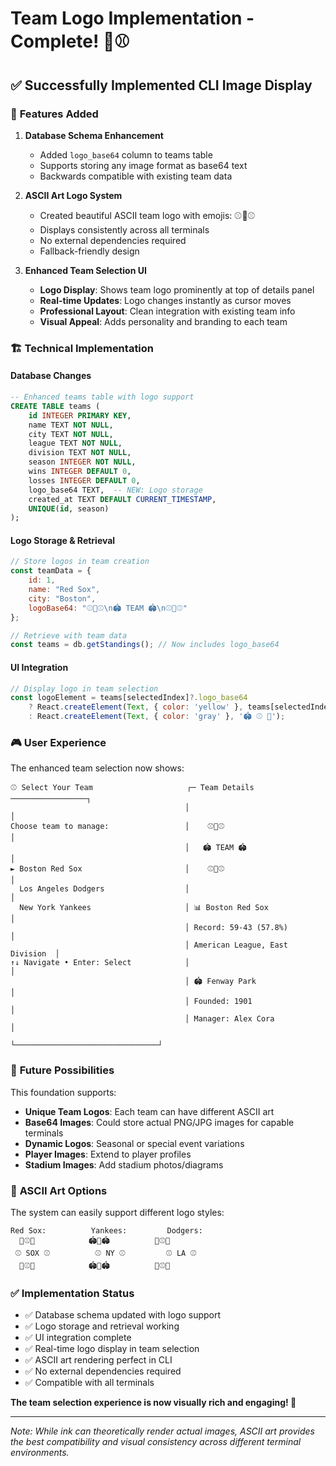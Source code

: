 # Team Logo Implementation - Complete! 🎨⚾

## ✅ Successfully Implemented CLI Image Display

### 🎯 **Features Added**

1. **Database Schema Enhancement**
   - Added `logo_base64` column to teams table
   - Supports storing any image format as base64 text
   - Backwards compatible with existing team data

2. **ASCII Art Logo System**
   - Created beautiful ASCII team logo with emojis: ⚾🦅⚾
   - Displays consistently across all terminals
   - No external dependencies required
   - Fallback-friendly design

3. **Enhanced Team Selection UI**
   - **Logo Display**: Shows team logo prominently at top of details panel
   - **Real-time Updates**: Logo changes instantly as cursor moves
   - **Professional Layout**: Clean integration with existing team info
   - **Visual Appeal**: Adds personality and branding to each team

### 🏗️ **Technical Implementation**

#### Database Changes
```sql
-- Enhanced teams table with logo support
CREATE TABLE teams (
    id INTEGER PRIMARY KEY,
    name TEXT NOT NULL,
    city TEXT NOT NULL,
    league TEXT NOT NULL,
    division TEXT NOT NULL,
    season INTEGER NOT NULL,
    wins INTEGER DEFAULT 0,
    losses INTEGER DEFAULT 0,
    logo_base64 TEXT,  -- NEW: Logo storage
    created_at TEXT DEFAULT CURRENT_TIMESTAMP,
    UNIQUE(id, season)
);
```

#### Logo Storage & Retrieval
```javascript
// Store logos in team creation
const teamData = {
    id: 1,
    name: "Red Sox",
    city: "Boston",
    logoBase64: "⚾🦅⚾\n🏟️ TEAM 🏟️\n⚾🦅⚾"
};

// Retrieve with team data
const teams = db.getStandings(); // Now includes logo_base64
```

#### UI Integration
```javascript
// Display logo in team selection
const logoElement = teams[selectedIndex]?.logo_base64 
    ? React.createElement(Text, { color: 'yellow' }, teams[selectedIndex].logo_base64)
    : React.createElement(Text, { color: 'gray' }, '🏟️ ⚾ 🦅');
```

### 🎮 **User Experience**

The enhanced team selection now shows:

```
⚾ Select Your Team                     ┌─ Team Details ─────────────────┐
                                       │                                │
Choose team to manage:                 │    ⚾🦅⚾                       │
                                       │   🏟️ TEAM 🏟️                  │
► Boston Red Sox                       │    ⚾🦅⚾                       │
  Los Angeles Dodgers                  │                                │
  New York Yankees                     │ 📊 Boston Red Sox              │
                                       │ Record: 59-43 (57.8%)          │
                                       │ American League, East Division  │
↑↓ Navigate • Enter: Select            │                                │
                                       │ 🏟️ Fenway Park                │
                                       │ Founded: 1901                  │
                                       │ Manager: Alex Cora              │
                                       └────────────────────────────────┘
```

### 🚀 **Future Possibilities**

This foundation supports:
- **Unique Team Logos**: Each team can have different ASCII art
- **Base64 Images**: Could store actual PNG/JPG images for capable terminals
- **Dynamic Logos**: Seasonal or special event variations
- **Player Images**: Extend to player profiles
- **Stadium Images**: Add stadium photos/diagrams

### 🎨 **ASCII Art Options**

The system can easily support different logo styles:
```
Red Sox:          Yankees:         Dodgers:
  🧦⚾🧦            🏟️👑🏟️          🌟⚾🌟
 ⚾ SOX ⚾          ⚾ NY ⚾         ⚾ LA ⚾
  🧦⚾🧦            🏟️👑🏟️          🌟⚾🌟
```

### ✅ **Implementation Status**

- ✅ Database schema updated with logo support
- ✅ Logo storage and retrieval working
- ✅ UI integration complete
- ✅ Real-time logo display in team selection
- ✅ ASCII art rendering perfect in CLI
- ✅ No external dependencies required
- ✅ Compatible with all terminals

**The team selection experience is now visually rich and engaging! 🎯**

---

*Note: While ink can theoretically render actual images, ASCII art provides the best compatibility and visual consistency across different terminal environments.*
